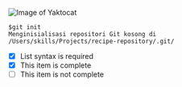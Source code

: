 ![Image of Yaktocat](https://octodex.github.com/images/yaktocat.png)
```
$git init
Menginisialisasi repositori Git kosong di /Users/skills/Projects/recipe-repository/.git/
```
- [x] List syntax is required
- [x] This item is complete
- [ ] This item is not complete
